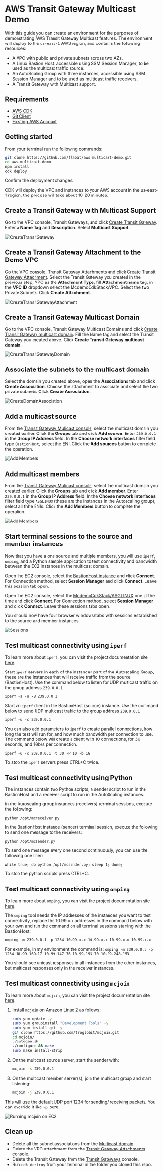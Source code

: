 # AWS Transit Gateway Multicast Demo

With this guide you can create an environment for the purposes of demonstrating AWS Transit Gateway Multicast features. The environment will deploy to the `us-east-1` AWS region, and contains the following resources:

* A VPC with public and private subnets across two AZs.
* A Linux Bastion Host, accessible using SSM Session Manager, to be used as the multicast traffic source.
* An AutoScaling Group with three instances, accessible using SSM Session Manager and to be used as  multicast traffic receivers.
* A Transit Gateway with Multicast support.
  
## Requirements

* [AWS CDK](https://docs.aws.amazon.com/cdk/latest/guide/getting_started.html)
* [Git Client](https://git-scm.com/)
* [Existing AWS Account](https://aws.amazon.com/premiumsupport/knowledge-center/create-and-activate-aws-account/)
  
## Getting started

From your terminal run the following commands:

```bash
git clone https://github.com/flabat/aws-multicast-demo.git
cd aws-multicast-demo
npm install
cdk deploy
```

Confirm the deployment changes.

CDK will deploy the VPC and instances to your AWS account in the us-east-1 region, the process will take about 10-20 minutes.

## Create a Transit Gateway with Multicast Support

Go to the VPC console, Transit Gateways, and click [Create Transit Gateway](https://console.aws.amazon.com/vpc/home?region=us-east-1#CreateTransitGateway:). Enter a **Name Tag** and **Description**. Select **Multicast Support**.

![CreateTransitGateway](img/CreateTransitGateway.gif)

## Create a Transit Gateway Attachment to the Demo VPC

Go the VPC console, Transit Gateway Attachments and click [Create Transit Gateway Attachment](https://console.aws.amazon.com/vpc/home?region=us-east-1#CreateTgwAttachment:). Select the Transit Gateway you created in the previous step, VPC as the **Attachment Type**, fill **Attachment name tag**, in the **VPC ID** dropdown select the McdemoCdkStack/VPC. Select the two Private Subnets. Click **Create Attachment**.

![CreateTransitGatewayAttachment](img/CreateTransitGatewayAttachment.gif)

## Create a Transit Gateway Multicast Domain

Go to the VPC console, Transit Gateway Multicast Domains and click [Create Transit Gateway multicast domain](https://console.aws.amazon.com/vpc/home?region=us-east-1#CreateTransitGatewayMulticastDomain:). Fill the Name tag and select the Transit Gateway you created above. Click **Create Transit Gateway multicast domain**.

![CreateTransitGatewayDomain](img/CreateTransitGatewayDomain.gif)

## Associate the subnets to the multicast domain

Select the domain you created above, open the **Associations** tab and click **Create Association**. Choose the attachment to associate and select the two private subnets. Click **Create Association**. 

![CreateDomainAssociation](img/CreateDomainAssociation.gif)

## Add a multicast source

From the [Transit Gateway Mulicast console](https://console.aws.amazon.com/vpc/home?region=us-east-1#TransitGatewayMulticastDomains:sort=transitGatewayMulticastDomainId), select the multicast domain you created earlier. Click the **Groups** tab and click **Add source**. Enter `239.0.0.1` in the **Group IP Address** field. In the **Choose network interfaces** filter field type `BastionHost`, select  the ENI. Click the **Add sources** button to complete the operation.

![Add Members](img/TGW-Add-Sources.png)

## Add multicast members

From the [Transit Gateway Mulicast console](https://console.aws.amazon.com/vpc/home?region=us-east-1#TransitGatewayMulticastDomains:sort=transitGatewayMulticastDomainId), select the multicast domain you created earlier. Click the **Groups** tab and click **Add member**. Enter `239.0.0.1` in the **Group IP Address** field. In the **Choose network interfaces** filter field type `ASGLINUX` (these are the instances in the Autoscaling group), select all thhe ENIs. Click the **Add Members** button to complete the operation.

![Add Members](img/TGW-Add-Members.png)

## Start terminal sessions to the source and member instances

Now that you have a one source and multiple members, you will use `iperf`, `omping`, and a Python sample application to test connectivity and bandwidth between the EC2 instances in the multicast domain.

Open the EC2 console, select the [BastionHost instance](https://console.aws.amazon.com/ec2/v2/home?region=us-east-1#Instances:search=BastionHost;sort=instanceState) and click **Connect**. For Connection method, select **Session Manager** and click **Connect**. Leave this session tab open.

Open the EC2 console, select the [McdemoCdkStack/ASGLINUX](https://console.aws.amazon.com/ec2/v2/home?region=us-east-1#Instances:search=BastionHost;sort=instanceState) one at the time and click **Connect**. For Connection method, select **Session Manager** and click **Connect**. Leave these sessions tabs open.

You should now have four browser windows/tabs with sessions established to the source and member instances.

![Sessions](img/SSS-Sessions.png)

## Test multicast connectivity using `iperf`

To learn more about `iperf`, you can visit the project documentation site [here](https://iperf.fr/iperf-doc.php#doc).

Start `iperf` servers in each of the instances part of the Autoscaling Group, these are the instances that will receive traffic from the source (BastionHost). Use the command below to listen for UDP multicast traffic on the group address `239.0.0.1`

`iperf -s -u -B 239.0.0.1`

Start an `iperf` client in the BastionHost (source) instance. Use the command below to send UDP multicast traffic to the group address `239.0.0.1`

`iperf -u -c 239.0.0.1`

You can also add parameters to `iperf` to create parallel connections, how long the test will run for, and how much bandwidth per connection to use. The command below will create a client with 10 connections, for 30 seconds, and 1Gb/s per connection.

`iperf -u -c 239.0.0.1 -t 30 -P 10 -b 1G`

To stop the `iperf` servers press CTRL+C twice.

## Test multicast connectivity using Python

The instances contain two Python scripts, a sender script to run in the BastionHost and a receiver script to run in the AutoScaling instances.

In the Autoscaling group instances (receivers) terminal sessions, execute the following:

`python /opt/mcreceiver.py`

In the BastionHost instance (sender) terminal session, execute the following to send one message to the receivers:

`python /opt/mcsender.py`

To send one message every one second continuously, you can use the following one liner:

`while true; do python /opt/mcsender.py; sleep 1; done;`

To stop the python scripts  press CTRL+C.

## Test multicast connectivity using `omping`

To learn more about `omping`, you can visit the project documentation site [here](https://linux.die.net/man/8/omping).


The `omping`  tool needs the IP addresses of the instances you want to test connectivity, replace the 10.99.x.x addresses in the command below with your own and run the command on all terminal sessions starting with the BastionHost:

`omping -m 239.0.0.1 -p 1234 10.99.x.x 10.99.x.x 10.99.x.x 10.99.x.x`

For example, in my environment the command is: `omping -m 239.0.0.1 -p 1234 10.99.169.17 10.99.147.76 10.99.195.70 10.99.248.153`

You should see unicast responses in all instances from the other instances, but multicast responses only in the receiver instances.

## Test multicast connectivity using `mcjoin`

To learn more about `mcjoin`, you can visit the project documentation site [here](https://github.com/troglobit/mcjoin).

1. Install `mcjoin` on Amazon Linux 2 as follows:

    ```sh
    sudo yum update -y
    sudo yum groupinstall "Development Tools" -y
    sudo yum install git -y
    git clone https://github.com/troglobit/mcjoin.git
    cd mcjoin/
    ./autogen.sh
    ./configure && make
    sudo make install-strip
    ```

1. On the multicast source server, start the sender with:

    ```sh
    mcjoin -s 239.0.0.1
    ```

1. On the multicast member server(s), join the multicast group and start listening:

    ```sh
    mcjoin -j 239.0.0.1
    ```

This will use the default UDP port 1234 for sending/ receiving packets. You can override it like `-p 5678`.

![Running mcjoin on EC2](img/mcjoin.gif)

## Clean up

* Delete all the subnet associations from the [Multicast domain](https://console.aws.amazon.com/vpc/home?region=us-east-1#TransitGatewayMulticastDomains:sort=transitGatewayMulticastDomainId).
* Delete the VPC attachment from the [Transit Gateway Attachments](https://console.aws.amazon.com/vpc/home?region=us-east-1#TransitGatewayAttachments:sort=transitGatewayAttachmentId) console.
* Delete the Transit Gateway from the [Transit Gateways](https://console.aws.amazon.com/vpc/home?region=us-east-1#TransitGateways:sort=transitGatewayId) console.
* Run `cdk destroy` from your terminal in the folder you cloned this repo.
